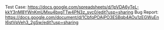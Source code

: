 Test Case: https://docs.google.com/spreadsheets/d/1pVDA6yTeL-kkY3nM8YWnKmUMxu4bxgTTw4PN3z_syc0/edit?usp=sharing  Bug Report: https://docs.google.com/document/d/1CbfqPOAjPO3ESBqb4AOu1zEGWuEnI6stVpVeh3_2gSw/edit?usp=sharing

